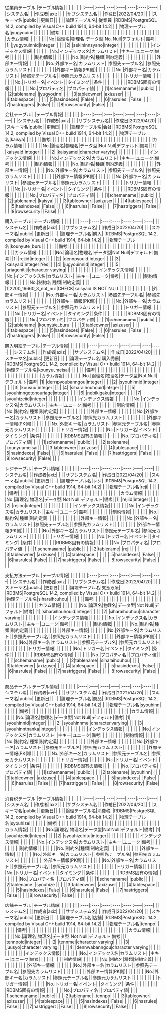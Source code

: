 従業員テーブル
|テーブル情報| | | | | | |
|:----|:----|:----|:----|:----|:----|:----|
| |システム名| | |作成者|axiz| |
| |サブシステム名| | |作成日|2022/04/20| |
| |スキーマ名|public| |更新日| | |
| |論理テーブル名| 従業員| |RDBMS|PostgreSQL 14.2, compiled by Visual C++ build 1914, 64-bit 14.2| |
| |物理テーブル名|jyugyouinn| | | | |
| |備考| | | | | |
| | | | | | | |
| | | | | | | |
| | | | | | | |
| | | | | | | |
|カラム情報| | | | | | |
|No.|論理名|物理名|データ型|Not Null|デフォルト|備考|
|1| |jyugyouinnid|integer| | | |
|2| |sekininnsyano|integer| | | |
| | | | | | | |
|インデックス情報| | | | | | |
|No.|インデックス名|カラムリスト| |主キー|ユニーク|備考|
| | | | | | | |
|制約情報| | | | | | |
|No.|制約名|種類|制約定義| | | |
| | | | | | | |
|外部キー情報| | | | | | |
|No.|外部キー名|カラムリスト| |参照先テーブル名| |参照先カラムリスト|
| | | | | | | |
|外部キー情報(PK側)| | | | | | |
|No.|外部キー名|カラムリスト| |参照元テーブル名| |参照元カラムリスト|
| | | | | | | |
|トリガー情報| | | | | | |
|No.|トリガー名|イベント| |タイミング| |条件|
| | | | | | | |
|RDBMS固有の情報| | | | | | |
|No.|プロパティ名| |プロパティ値| | | |
|1|schemaname| |public| | | |
|2|tablename| |jyugyouinn| | | |
|3|tableowner| |axizuser| | | |
|4|tablespace| | | | | |
|5|hasindexes| |False| | | |
|6|hasrules| |False| | | |
|7|hastriggers| |False| | | |
|8|rowsecurity| |False| | | |

会社テーブル
| |テーブル情報| | | | | | |
|:----|:----|:----|:----|:----|:----|:----|:----|
| |システム名| | |作成者|axiz| |
| |サブシステム名| | |作成日|2022/04/20| |
| |スキーマ名|public| |更新日| | |
| |論理テーブル名|会社| |RDBMS|PostgreSQL 14.2, compiled by Visual C++ build 1914, 64-bit 14.2| |
| |物理テーブル名|kaisya| | | | |
| |備考| | | | | |
| | | | | | | |
| | | | | | | |
| | | | | | | |
| | | | | | | |
|カラム情報| | | | | | |
|No.|論理名|物理名|データ型|Not Null|デフォルト|備考|
|1| |kaisyaid|integer| | | |
|2| |kaisyamei|character varying| | | |
| | | | | | | |
|インデックス情報| | | | | | |
|No.|インデックス名|カラムリスト| |主キー|ユニーク|備考|
| | | | | | | |
|制約情報| | | | | | |
|No.|制約名|種類|制約定義| | | |
| | | | | | | |
|外部キー情報| | | | | | |
|No.|外部キー名|カラムリスト| |参照先テーブル名| |参照先カラムリスト|
| | | | | | | |
|外部キー情報(PK側)| | | | | | |
|No.|外部キー名|カラムリスト| |参照元テーブル名| |参照元カラムリスト|
| | | | | | | |
|トリガー情報| | | | | | |
|No.|トリガー名|イベント| |タイミング| |条件|
| | | | | | | |
|RDBMS固有の情報| | | | | | |
|No.|プロパティ名| |プロパティ値| | | |
|1|schemaname| |public| | | |
|2|tablename| |kaisya| | | |
|3|tableowner| |axizuser| | | |
|4|tablespace| | | | | |
|5|hasindexes| |False| | | |
|6|hasrules| |False| | | |
|7|hastriggers| |False| | | |
|8|rowsecurity| |False| | | |

購入テーブル
|テーブル情報| | | | | | |
|:----|:----|:----|:----|:----|:----|:----|
| |システム名| | |作成者|axiz| |
| |サブシステム名| | |作成日|2022/04/20| |
| |スキーマ名|public| |更新日| | |
| |論理テーブル名|購入| |RDBMS|PostgreSQL 14.2, compiled by Visual C++ build 1914, 64-bit 14.2| |
| |物理テーブル名|kounyute_buru| | | | |
| |備考| | | | | |
| | | | | | | |
| | | | | | | |
| | | | | | | |
| | | | | | | |
|カラム情報| | | | | | |
|No.|論理名|物理名|データ型|Not Null|デフォルト|備考|
|1| |rejiid|integer| | | |
|2| |dennpyouid|integer| | | |
|3| |kaisyaid|integer|Yes| | |
|4| |jugyouinnid|integer| | | |
|5| |uriagenitiji|character varying| | | |
| | | | | | | |
|インデックス情報| | | | | | |
|No.|インデックス名|カラムリスト| |主キー|ユニーク|備考|
| | | | | | | |
|制約情報| | | | | | |
|No.|制約名|種類|制約定義| | | |
|1|2200_16660_3_not_null|CHECK|kaisyaid IS NOT NULL| | | |
| | | | | | | |
|外部キー情報| | | | | | |
|No.|外部キー名|カラムリスト| |参照先テーブル名| |参照先カラムリスト|
| | | | | | | |
|外部キー情報(PK側)| | | | | | |
|No.|外部キー名|カラムリスト| |参照元テーブル名| |参照元カラムリスト|
| | | | | | | |
|トリガー情報| | | | | | |
|No.|トリガー名|イベント| |タイミング| |条件|
| | | | | | | |
|RDBMS固有の情報| | | | | | |
|No.|プロパティ名| |プロパティ値| | | |
|1|schemaname| |public| | | |
|2|tablename| |kounyute_buru| | | |
|3|tableowner| |axizuser| | | |
|4|tablespace| | | | | |
|5|hasindexes| |False| | | |
|6|hasrules| |False| | | |
|7|hastriggers| |False| | | |
|8|rowsecurity| |False| | | |

購入明細テーブル
|テーブル情報| | | | | | |
|:----|:----|:----|:----|:----|:----|:----|
| |システム名| | |作成者|axiz| |
| |サブシステム名| | |作成日|2022/04/20| |
| |スキーマ名|public| |更新日| | |
| |論理テーブル名|購入明細| |RDBMS|PostgreSQL 14.2, compiled by Visual C++ build 1914, 64-bit 14.2| |
| |物理テーブル名|kounyuumeisai| | | | |
| |備考| | | | | |
| | | | | | | |
| | | | | | | |
| | | | | | | |
| | | | | | | |
|カラム情報| | | | | | |
|No.|論理名|物理名|データ型|Not Null|デフォルト|備考|
|1| |dennpyoubanngou|integer| | | |
|2| |syouhinnid|integer| | | |
|3| |kousuu|integer| | | |
|4| |siharaihouhouid|integer| | | |
|5| |syouhinngotonouriage|integer| | | |
|6| |nebikigaku|integer| | | |
|7| |syouhizeiid|integer| | | |
| | | | | | | |
|インデックス情報| | | | | | |
|No.|インデックス名|カラムリスト| |主キー|ユニーク|備考|
| | | | | | | |
|制約情報| | | | | | |
|No.|制約名|種類|制約定義| | | |
| | | | | | | |
|外部キー情報| | | | | | |
|No.|外部キー名|カラムリスト| |参照先テーブル名| |参照先カラムリスト|
| | | | | | | |
|外部キー情報(PK側)| | | | | | |
|No.|外部キー名|カラムリスト| |参照元テーブル名| |参照元カラムリスト|
| | | | | | | |
|トリガー情報| | | | | | |
|No.|トリガー名|イベント| |タイミング| |条件|
| | | | | | | |
|RDBMS固有の情報| | | | | | |
|No.|プロパティ名| |プロパティ値| | | |
|1|schemaname| |public| | | |
|2|tablename| |kounyuumeisai| | | |
|3|tableowner| |axizuser| | | |
|4|tablespace| | | | | |
|5|hasindexes| |False| | | |
|6|hasrules| |False| | | |
|7|hastriggers| |False| | | |
|8|rowsecurity| |False| | | |

レジテーブル
|テーブル情報| | | | | | |
|:----|:----|:----|:----|:----|:----|:----|
| |システム名| | |作成者|axiz| |
| |サブシステム名| | |作成日|2022/04/20| |
| |スキーマ名|public| |更新日| | |
| |論理テーブル名|レジ| |RDBMS|PostgreSQL 14.2, compiled by Visual C++ build 1914, 64-bit 14.2| |
| |物理テーブル名|reji| | | | |
| |備考| | | | | |
| | | | | | | |
| | | | | | | |
| | | | | | | |
| | | | | | | |
|カラム情報| | | | | | |
|No.|論理名|物理名|データ型|Not Null|デフォルト|備考|
|1| |rejiid|integer| | | |
|2| |rejino|integer| | | |
| | | | | | | |
|インデックス情報| | | | | | |
|No.|インデックス名|カラムリスト| |主キー|ユニーク|備考|
| | | | | | | |
|制約情報| | | | | | |
|No.|制約名|種類|制約定義| | | |
| | | | | | | |
|外部キー情報| | | | | | |
|No.|外部キー名|カラムリスト| |参照先テーブル名| |参照先カラムリスト|
| | | | | | | |
|外部キー情報(PK側)| | | | | | |
|No.|外部キー名|カラムリスト| |参照元テーブル名| |参照元カラムリスト|
| | | | | | | |
|トリガー情報| | | | | | |
|No.|トリガー名|イベント| |タイミング| |条件|
| | | | | | | |
|RDBMS固有の情報| | | | | | |
|No.|プロパティ名| |プロパティ値| | | |
|1|schemaname| |public| | | |
|2|tablename| |reji| | | |
|3|tableowner| |axizuser| | | |
|4|tablespace| | | | | |
|5|hasindexes| |False| | | |
|6|hasrules| |False| | | |
|7|hastriggers| |False| | | |
|8|rowsecurity| |False| | | |

支払方法テーブル
|テーブル情報| | | | | | |
|:----|:----|:----|:----|:----|:----|:----|
| |システム名| | |作成者|axiz| |
| |サブシステム名| | |作成日|2022/04/20| |
| |スキーマ名|public| |更新日| | |
| |論理テーブル名|支払方法| |RDBMS|PostgreSQL 14.2, compiled by Visual C++ build 1914, 64-bit 14.2| |
| |物理テーブル名|siharaihouhou| | | | |
| |備考| | | | | |
| | | | | | | |
| | | | | | | |
| | | | | | | |
| | | | | | | |
|カラム情報| | | | | | |
|No.|論理名|物理名|データ型|Not Null|デフォルト|備考|
|1| |siharaihouhouid|integer| | | |
|2| |siharaihouhou|character varying| | | |
| | | | | | | |
|インデックス情報| | | | | | |
|No.|インデックス名|カラムリスト| |主キー|ユニーク|備考|
| | | | | | | |
|制約情報| | | | | | |
|No.|制約名|種類|制約定義| | | |
| | | | | | | |
|外部キー情報| | | | | | |
|No.|外部キー名|カラムリスト| |参照先テーブル名| |参照先カラムリスト|
| | | | | | | |
|外部キー情報(PK側)| | | | | | |
|No.|外部キー名|カラムリスト| |参照元テーブル名| |参照元カラムリスト|
| | | | | | | |
|トリガー情報| | | | | | |
|No.|トリガー名|イベント| |タイミング| |条件|
| | | | | | | |
|RDBMS固有の情報| | | | | | |
|No.|プロパティ名| |プロパティ値| | | |
|1|schemaname| |public| | | |
|2|tablename| |siharaihouhou| | | |
|3|tableowner| |axizuser| | | |
|4|tablespace| | | | | |
|5|hasindexes| |False| | | |
|6|hasrules| |False| | | |
|7|hastriggers| |False| | | |
|8|rowsecurity| |False| | | |

商品テーブル
テーブル情報| | | | | | |
|:----|:----|:----|:----|:----|:----|:----|
| |システム名| | |作成者|axiz| |
| |サブシステム名| | |作成日|2022/04/20| |
| |スキーマ名|public| |更新日| | |
| |論理テーブル名|商品| |RDBMS|PostgreSQL 14.2, compiled by Visual C++ build 1914, 64-bit 14.2| |
| |物理テーブル名|syouhinn| | | | |
| |備考| | | | | |
| | | | | | | |
| | | | | | | |
| | | | | | | |
| | | | | | | |
|カラム情報| | | | | | |
|No.|論理名|物理名|データ型|Not Null|デフォルト|備考|
|1| |syouhinnid|integer| | | |
|2| |syouhinnmei|character varying| | | |
|3| |syouhinntnanka|integer| | | |
| | | | | | | |
|インデックス情報| | | | | | |
|No.|インデックス名|カラムリスト| |主キー|ユニーク|備考|
| | | | | | | |
|制約情報| | | | | | |
|No.|制約名|種類|制約定義| | | |
| | | | | | | |
|外部キー情報| | | | | | |
|No.|外部キー名|カラムリスト| |参照先テーブル名| |参照先カラムリスト|
| | | | | | | |
|外部キー情報(PK側)| | | | | | |
|No.|外部キー名|カラムリスト| |参照元テーブル名| |参照元カラムリスト|
| | | | | | | |
|トリガー情報| | | | | | |
|No.|トリガー名|イベント| |タイミング| |条件|
| | | | | | | |
|RDBMS固有の情報| | | | | | |
|No.|プロパティ名| |プロパティ値| | | |
|1|schemaname| |public| | | |
|2|tablename| |syouhinn| | | |
|3|tableowner| |axizuser| | | |
|4|tablespace| | | | | |
|5|hasindexes| |
False| | | |
|6|hasrules| |False| | | |
|7|hastriggers| |False| | | |
|8|rowsecurity| |False| | | |

消費税テーブル
|テーブル情報| | | | | | |
|:----|:----|:----|:----|:----|:----|:----|
| |システム名| | |作成者|axiz| |
| |サブシステム名| | |作成日|2022/04/20| |
| |スキーマ名|public| |更新日| | |
| |論理テーブル名|消費税| |RDBMS|PostgreSQL 14.2, compiled by Visual C++ build 1914, 64-bit 14.2| |
| |物理テーブル名|syouhizei| | | | |
| |備考| | | | | |
| | | | | | | |
| | | | | | | |
| | | | | | | |
| | | | | | | |
|カラム情報| | | | | | |
|No.|論理名|物理名|データ型|Not Null|デフォルト|備考|
|1| |syouhizeiid|integer| | | |
|2| |syouhizeiritu|integer| | | |
| | | | | | | |
|インデックス情報| | | | | | |
|No.|インデックス名|カラムリスト| |主キー|ユニーク|備考|
| | | | | | | |
|制約情報| | | | | | |
|No.|制約名|種類|制約定義| | | |
| | | | | | | |
|外部キー情報| | | | | | |
|No.|外部キー名|カラムリスト| |参照先テーブル名| |参照先カラムリスト|
| | | | | | | |
|外部キー情報(PK側)| | | | | | |
|No.|外部キー名|カラムリスト| |参照元テーブル名| |参照元カラムリスト|
| | | | | | | |
|トリガー情報| | | | | | |
|No.|トリガー名|イベント| |タイミング| |条件|
| | | | | | | |
|RDBMS固有の情報| | | | | | |
|No.|プロパティ名| |プロパティ値| | | |
|1|schemaname| |public| | | |
|2|tablename| |syouhizei| | | |
|3|tableowner| |axizuser| | | |
|4|tablespace| | | | | |
|5|hasindexes| |False| | | |
|6|hasrules| |False| | | |
|7|hastriggers| |False| | | |
|8|rowsecurity| |False| | | |
| | | |

店舗テーブル
|テーブル情報| | | | | | |
|:----|:----|:----|:----|:----|:----|:----|
| |システム名| | |作成者|axiz| |
| |サブシステム名| | |作成日|2022/04/20| |
| |スキーマ名|public| |更新日| | |
| |論理テーブル名|店舗| |RDBMS|PostgreSQL 14.2, compiled by Visual C++ build 1914, 64-bit 14.2| |
| |物理テーブル名|tennpo| | | | |
| |備考| | | | | |
| | | | | | | |
| | | | | | | |
| | | | | | | |
| | | | | | | |
|カラム情報| | | | | | |
|No.|論理名|物理名|データ型|Not Null|デフォルト|備考|
|1| |tennpoid|integer| | | |
|2| |tennmei|character varying| | | |
|3| |juusyo|character varying| | | |
|4| |dennwabanngou|character varying| | | |
| | | | | | | |
|インデックス情報| | | | | | |
|No.|インデックス名|カラムリスト| |主キー|ユニーク|備考|
| | | | | | | |
|制約情報| | | | | | |
|No.|制約名|種類|制約定義| | | |
| | | | | | | |
|外部キー情報| | | | | | |
|No.|外部キー名|カラムリスト| |参照先テーブル名| |参照先カラムリスト|
| | | | | | | |
|外部キー情報(PK側)| | | | | | |
|No.|外部キー名|カラムリスト| |参照元テーブル名| |参照元カラムリスト|
| | | | | | | |
|トリガー情報| | | | | | |
|No.|トリガー名|イベント| |タイミング| |条件|
| | | | | | | |
|RDBMS固有の情報| | | | | | |
|No.|プロパティ名| |プロパティ値| | | |
|1|schemaname| |public| | | |
|2|tablename| |tennpo| | | |
|3|tableowner| |axizuser| | | |
|4|tablespace| | | | | |
|5|hasindexes| |False| | | |
|6|hasrules| |False| | | |
|7|hastriggers| |False| | | |
|8|rowsecurity| |False| | | |
